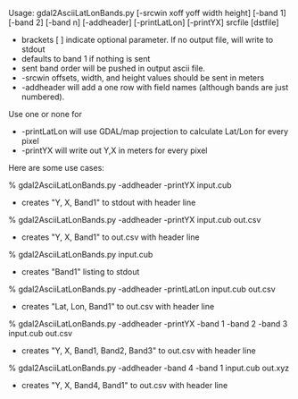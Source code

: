 Usage: gdal2AsciiLatLonBands.py [-srcwin xoff yoff width height] [-band 1] [-band 2] [-band n] [-addheader] [-printLatLon] [-printYX] srcfile [dstfile]

* brackets [ ] indicate optional parameter. If no output file, will write to stdout
* defaults to band 1 if nothing is sent
* sent band order will be pushed in output ascii file.
* -srcwin offsets, width, and height values should be sent in meters
* -addheader will add a one row with field names (although bands are just numbered).

Use one or none for
 * -printLatLon will use GDAL/map projection to calculate Lat/Lon for every pixel
 * -printYX will write out Y,X in meters for every pixel 

Here are some use cases:

% gdal2AsciiLatLonBands.py -addheader -printYX  input.cub
* creates "Y, X, Band1" to stdout with header line

% gdal2AsciiLatLonBands.py -addheader -printYX  input.cub out.csv
* creates "Y, X, Band1" to out.csv with header line

% gdal2AsciiLatLonBands.py input.cub
* creates "Band1" listing to stdout

% gdal2AsciiLatLonBands.py  -addheader -printLatLon  input.cub out.csv
* creates "Lat, Lon, Band1" to out.csv with header line

% gdal2AsciiLatLonBands.py -addheader -printYX -band 1 -band 2 -band 3 input.cub out.csv
* creates "Y, X, Band1, Band2, Band3" to out.csv with header line

% gdal2AsciiLatLonBands.py -addheader -band 4 -band 1 input.cub out.xyz
* creates "Y, X, Band4, Band1" to out.csv with header line
